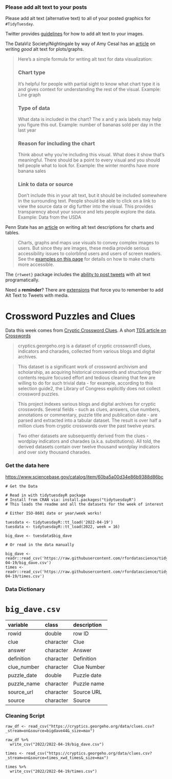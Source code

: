 ### Please add alt text to your posts

Please add alt text (alternative text) to all of your posted graphics for `#TidyTuesday`. 

Twitter provides [guidelines](https://help.twitter.com/en/using-twitter/picture-descriptions) for how to add alt text to your images.

The DataViz Society/Nightingale by way of Amy Cesal has an [article](https://medium.com/nightingale/writing-alt-text-for-data-visualization-2a218ef43f81) on writing _good_ alt text for plots/graphs.

> Here’s a simple formula for writing alt text for data visualization:
> ### Chart type
> It’s helpful for people with partial sight to know what chart type it is and gives context for understanding the rest of the visual.
> Example: Line graph
> ### Type of data
> What data is included in the chart? The x and y axis labels may help you figure this out.
> Example: number of bananas sold per day in the last year
> ### Reason for including the chart
> Think about why you’re including this visual. What does it show that’s meaningful. There should be a point to every visual and you should tell people what to look for.
> Example: the winter months have more banana sales
> ### Link to data or source
> Don’t include this in your alt text, but it should be included somewhere in the surrounding text. People should be able to click on a link to view the source data or dig further into the visual. This provides transparency about your source and lets people explore the data.
> Example: Data from the USDA

Penn State has an [article](https://accessibility.psu.edu/images/charts/) on writing alt text descriptions for charts and tables.

> Charts, graphs and maps use visuals to convey complex images to users. But since they are images, these media provide serious accessibility issues to colorblind users and users of screen readers. See the [examples on this page](https://accessibility.psu.edu/images/charts/) for details on how to make charts more accessible.

The `{rtweet}` package includes the [ability to post tweets](https://docs.ropensci.org/rtweet/reference/post_tweet.html) with alt text programatically.

Need a **reminder**? There are [extensions](https://chrome.google.com/webstore/detail/twitter-required-alt-text/fpjlpckbikddocimpfcgaldjghimjiik/related) that force you to remember to add Alt Text to Tweets with media.

# Crossword Puzzles and Clues

Data this week comes from [Cryptic Crossword Clues](https://cryptics.georgeho.org/). A short [TDS article on Crosswords](https://towardsdatascience.com/the-wild-world-of-crossword-data-71d560e222f5)

> cryptics.georgeho.org is a dataset of cryptic crossword1 clues, indicators and charades, collected from various blogs and digital archives.

> This dataset is a significant work of crossword archivism and scholarship, as acquiring historical crosswords and structuring their contents require focused effort and tedious cleaning that few are willing to do for such trivial data - for example, according to this selection guide2, the Library of Congress explicitly does not collect crossword puzzles.

> This project indexes various blogs and digital archives for cryptic crosswords. Several fields - such as clues, answers, clue numbers, annotations or commentary, puzzle title and publication date - are parsed and extracted into a tabular dataset. The result is over half a million clues from cryptic crosswords over the past twelve years.

> Two other datasets are subsequently derived from the clues - wordplay indicators and charades (a.k.a. substitutions). All told, the derived datasets contain over twelve thousand wordplay indicators and over sixty thousand charades.

### Get the data here

https://www.sciencebase.gov/catalog/item/60ba5a00d34e86b9388d86bc

```{r}
# Get the Data

# Read in with tidytuesdayR package 
# Install from CRAN via: install.packages("tidytuesdayR")
# This loads the readme and all the datasets for the week of interest

# Either ISO-8601 date or year/week works!

tuesdata <- tidytuesdayR::tt_load('2022-04-19')
tuesdata <- tidytuesdayR::tt_load(2022, week = 16)

big_dave <- tuesdata$big_dave

# Or read in the data manually

big_dave <- readr::read_csv('https://raw.githubusercontent.com/rfordatascience/tidytuesday/master/data/2022/2022-04-19/big_dave.csv')
times <- readr::read_csv('https://raw.githubusercontent.com/rfordatascience/tidytuesday/master/data/2022/2022-04-19/times.csv')

```
### Data Dictionary

# `big_dave.csv`

|variable    |class     |description |
|:-----------|:---------|:-----------|
|rowid       |double    | row ID |
|clue        |character | Clue      |
|answer      |character | Answer      |
|definition  |character | Definition         |
|clue_number |character | Clue Number  |
|puzzle_date |double    | Puzzle date|
|puzzle_name |character | Puzzle name |
|source_url  |character | Source URL |
|source      |character | Source |

### Cleaning Script

```
raw_df <- read_csv("https://cryptics.georgeho.org/data/clues.csv?_stream=on&source=bigdave44&_size=max")

raw_df %>% 
  write_csv("2022/2022-04-19/big_dave.csv")

times <- read_csv("https://cryptics.georgeho.org/data/clues.csv?_stream=on&source=times_xwd_times&_size=max")

times %>% 
  write_csv("2022/2022-04-19/times.csv")

```